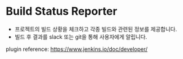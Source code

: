 # Build Status Reporter

- 프로젝트의 빌드 상황을 체크하고 각종 빌드와 관련된 정보를 제공합니다. 
- 빌드 후 결과를 slack  또는 git을 통해 사용자에게 알립니다. 

plugin reference: https://www.jenkins.io/doc/developer/
